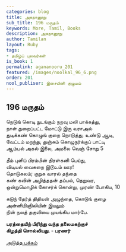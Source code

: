 ```yaml
---
categories: blog
title: அகநானூறு
sub_title: 196 மருதம்
keywords: More, Tamil, Books
description: அகநானூறு
author: Tamilan
layout: Ruby
tags:
- தமிழ்ப் புலவர்கள்
is_book: 1
permalink: agananooru_201
featured: /images/noolkal_96_6.png
order: 201
nool_publiser: இசையினி குழுமம்
---
```



## 196 மருதம்

நெடுங் கொடி நுடங்கும் நறவு மலி பாக்கத்து,  
நாள் துறைப்பட்ட மோட்டு இரு வராஅல்  
துடிக்கண் கொழுங் குறை நொடுத்து, உண்டு ஆடி,  
வேட்டம் மறந்து, துஞ்சும் கொழுநர்க்குப் பாட்டி  
ஆம்பல் அகல் இலை, அமலை வெஞ் சோறு 5

தீம் புளிப் பிரம்பின் திரள்கனி பெய்து,  
விடியல் வைகறை இடூஉம் ஊர!  
தொடுகலம்; குறுக வாரல் தந்தை  
கண் கவின் அழித்ததன் தப்பல், தெறுவர,  
ஒன்றுமொழிக் கோசர்க் கொன்று, முரண் போகிய, 10

கடுந் தேர்த் திதியன் அழுந்தை, கொடுங் குழை  
அன்னிமிஞிலியின் இயலும்  
நின் நலத் தகுவியை முயங்கிய மார்பே.

**பரத்தையிற் பிரிந்து வந்த தலைமகற்குச்  
கிழத்தி சொல்லியது. - பரணர்**

[அடுத்த பக்கம்](agananooru_202)